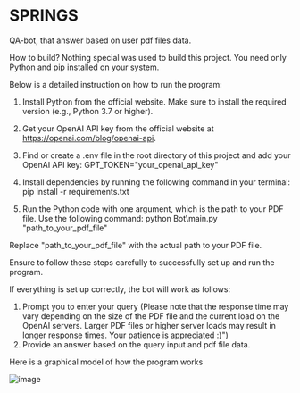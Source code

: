 # SPRINGS
QA-bot, that answer based on user pdf files data.

How to build?
  Nothing special was used to build this project.
  You need only Python and pip installed on your system.



  
Below is a detailed instruction on how to run the program:
1. Install Python from the official website. Make sure to install the required version (e.g., Python 3.7 or higher).

2. Get your OpenAI API key from the official website at https://openai.com/blog/openai-api.

3. Find or create a .env file in the root directory of this project and add your OpenAI API key:
   GPT_TOKEN="your_openai_api_key"

4. Install dependencies by running the following command in your terminal:
  pip install -r requirements.txt

5. Run the Python code with one argument, which is the path to your PDF file. Use the following command:
  python Bot\main.py "path_to_your_pdf_file"

Replace "path_to_your_pdf_file" with the actual path to your PDF file.

Ensure to follow these steps carefully to successfully set up and run the program.



If everything is set up correctly, the bot will work as follows:
1. Prompt you to enter your query (Please note that the response time may vary depending on the size of the PDF file and the current load on the OpenAI servers. Larger PDF files or higher server loads may result in longer response times. Your patience is appreciated :)")
2. Provide an answer based on the query input and pdf file data.



Here is a graphical model of how the program works

  ![image](https://github.com/eagle218/SPRINGS/assets/113504886/d981ce1b-4d76-400b-be90-a3b9dd6e948d)
